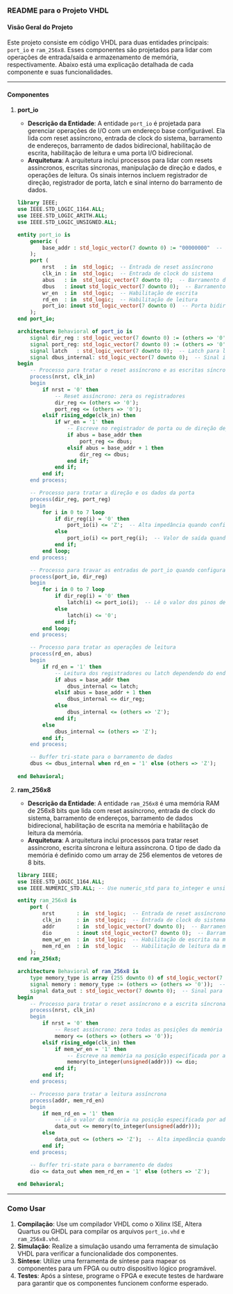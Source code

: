 ### README para o Projeto VHDL

#### Visão Geral do Projeto

Este projeto consiste em código VHDL para duas entidades principais: `port_io` e `ram_256x8`. Esses componentes são projetados para lidar com operações de entrada/saída e armazenamento de memória, respectivamente. Abaixo está uma explicação detalhada de cada componente e suas funcionalidades.

---

#### Componentes

1. **port_io**
    - **Descrição da Entidade**: A entidade `port_io` é projetada para gerenciar operações de I/O com um endereço base configurável. Ela lida com reset assíncrono, entrada de clock do sistema, barramento de endereços, barramento de dados bidirecional, habilitação de escrita, habilitação de leitura e uma porta I/O bidirecional.
    - **Arquitetura**: A arquitetura inclui processos para lidar com resets assíncronos, escritas síncronas, manipulação de direção e dados, e operações de leitura. Os sinais internos incluem registrador de direção, registrador de porta, latch e sinal interno do barramento de dados.

    ```vhdl
    library IEEE;
    use IEEE.STD_LOGIC_1164.ALL;
    use IEEE.STD_LOGIC_ARITH.ALL;
    use IEEE.STD_LOGIC_UNSIGNED.ALL;

    entity port_io is
        generic (
            base_addr : std_logic_vector(7 downto 0) := "00000000"  -- Endereço base configurável
        );
        port (
            nrst   : in  std_logic;  -- Entrada de reset assíncrono
            clk_in : in  std_logic;  -- Entrada de clock do sistema
            abus   : in  std_logic_vector(7 downto 0);  -- Barramento de endereços
            dbus   : inout std_logic_vector(7 downto 0);  -- Barramento bidirecional de dados
            wr_en  : in  std_logic;  -- Habilitação de escrita
            rd_en  : in  std_logic;  -- Habilitação de leitura
            port_io: inout std_logic_vector(7 downto 0)  -- Porta bidirecional
        );
    end port_io;

    architecture Behavioral of port_io is
        signal dir_reg : std_logic_vector(7 downto 0) := (others => '0');  -- Registrador de direção
        signal port_reg: std_logic_vector(7 downto 0) := (others => '0');  -- Registrador de porta
        signal latch   : std_logic_vector(7 downto 0);  -- Latch para leitura dos pinos
        signal dbus_internal: std_logic_vector(7 downto 0);  -- Sinal interno para o barramento de dados
    begin
        -- Processo para tratar o reset assíncrono e as escritas síncronas
        process(nrst, clk_in)
        begin
            if nrst = '0' then
                -- Reset assíncrono: zera os registradores
                dir_reg <= (others => '0');
                port_reg <= (others => '0');
            elsif rising_edge(clk_in) then
                if wr_en = '1' then
                    -- Escreve no registrador de porta ou de direção dependendo do endereço
                    if abus = base_addr then
                        port_reg <= dbus;
                    elsif abus = base_addr + 1 then
                        dir_reg <= dbus;
                    end if;
                end if;
            end if;
        end process;

        -- Processo para tratar a direção e os dados da porta
        process(dir_reg, port_reg)
        begin
            for i in 0 to 7 loop
                if dir_reg(i) = '0' then
                    port_io(i) <= 'Z';  -- Alta impedância quando configurado como entrada
                else
                    port_io(i) <= port_reg(i);  -- Valor de saída quando configurado como saída
                end if;
            end loop;
        end process;

        -- Processo para travar as entradas de port_io quando configuradas como entradas
        process(port_io, dir_reg)
        begin
            for i in 0 to 7 loop
                if dir_reg(i) = '0' then
                    latch(i) <= port_io(i);  -- Lê o valor dos pinos de entrada
                else
                    latch(i) <= '0';
                end if;
            end loop;
        end process;

        -- Processo para tratar as operações de leitura
        process(rd_en, abus)
        begin
            if rd_en = '1' then
                -- Leitura dos registradores ou latch dependendo do endereço
                if abus = base_addr then
                    dbus_internal <= latch;
                elsif abus = base_addr + 1 then
                    dbus_internal <= dir_reg;
                else
                    dbus_internal <= (others => 'Z');
                end if;
            else
                dbus_internal <= (others => 'Z');
            end if;
        end process;

        -- Buffer tri-state para o barramento de dados
        dbus <= dbus_internal when rd_en = '1' else (others => 'Z');
        
    end Behavioral;
    ```

2. **ram_256x8**
    - **Descrição da Entidade**: A entidade `ram_256x8` é uma memória RAM de 256x8 bits que lida com reset assíncrono, entrada de clock do sistema, barramento de endereços, barramento de dados bidirecional, habilitação de escrita na memória e habilitação de leitura da memória.
    - **Arquitetura**: A arquitetura inclui processos para tratar reset assíncrono, escrita síncrona e leitura assíncrona. O tipo de dado da memória é definido como um array de 256 elementos de vetores de 8 bits.

    ```vhdl
    library IEEE;
    use IEEE.STD_LOGIC_1164.ALL;
    use IEEE.NUMERIC_STD.ALL; -- Use numeric_std para to_integer e unsigned

    entity ram_256x8 is
        port (
            nrst       : in  std_logic;  -- Entrada de reset assíncrono
            clk_in     : in  std_logic;  -- Entrada de clock do sistema
            addr       : in  std_logic_vector(7 downto 0);  -- Barramento de endereços
            dio        : inout std_logic_vector(7 downto 0);  -- Barramento bidirecional de dados
            mem_wr_en  : in  std_logic;  -- Habilitação de escrita na memória
            mem_rd_en  : in  std_logic   -- Habilitação de leitura da memória
        );
    end ram_256x8;

    architecture Behavioral of ram_256x8 is
        type memory_type is array (255 downto 0) of std_logic_vector(7 downto 0);
        signal memory : memory_type := (others => (others => '0'));  -- Sinal que representa a memória
        signal data_out : std_logic_vector(7 downto 0);  -- Sinal para os dados de saída
    begin
        -- Processo para tratar o reset assíncrono e a escrita síncrona
        process(nrst, clk_in)
        begin
            if nrst = '0' then
                -- Reset assíncrono: zera todas as posições da memória
                memory <= (others => (others => '0'));
            elsif rising_edge(clk_in) then
                if mem_wr_en = '1' then
                    -- Escreve na memória na posição especificada por addr
                    memory(to_integer(unsigned(addr))) <= dio;
                end if;
            end if;
        end process;

        -- Processo para tratar a leitura assíncrona
        process(addr, mem_rd_en)
        begin
            if mem_rd_en = '1' then
                -- Lê o valor da memória na posição especificada por addr
                data_out <= memory(to_integer(unsigned(addr)));
            else
                data_out <= (others => 'Z');  -- Alta impedância quando não está lendo
            end if;
        end process;

        -- Buffer tri-state para o barramento de dados
        dio <= data_out when mem_rd_en = '1' else (others => 'Z');
        
    end Behavioral;
    ```

---

### Como Usar

1. **Compilação**: Use um compilador VHDL como o Xilinx ISE, Altera Quartus ou GHDL para compilar os arquivos `port_io.vhd` e `ram_256x8.vhd`.
2. **Simulação**: Realize a simulação usando uma ferramenta de simulação VHDL para verificar a funcionalidade dos componentes.
3. **Síntese**: Utilize uma ferramenta de síntese para mapear os componentes para um FPGA ou outro dispositivo lógico programável.
4. **Testes**: Após a síntese, programe o FPGA e execute testes de hardware para garantir que os componentes funcionem conforme esperado.